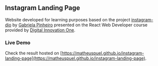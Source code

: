 ## Instagram Landing Page

Website developed for learning purposes based on the project [instagram-dio](https://github.com/SpruceGabriela/instagram-dio) by [Gabriela Pinheiro](https://github.com/SpruceGabriela) presented on the React Web Developer course provided by [Digital Innovation One](https://web.digitalinnovation.one/).

### Live Demo

Check the result hosted on [https://matheuspuel.github.io/instagram-landing-page](https://matheuspuel.github.io/instagram-landing-page).
